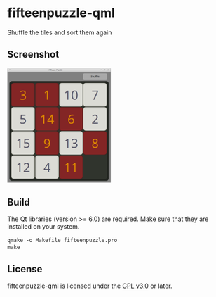 # fifteenpuzzle-qml
Shuffle the tiles and sort them again

## Screenshot

<img src="./screenshot.png?raw=true" alt="Screenshot" width="236"/>


## Build
The Qt libraries (version >= 6.0) are required. Make sure that they are installed on your system.

    qmake -o Makefile fifteenpuzzle.pro
    make
    
## License
fifteenpuzzle-qml is licensed under the [GPL v3.0](http://www.gnu.org/licenses/gpl-3.0.en.html) or later. 
